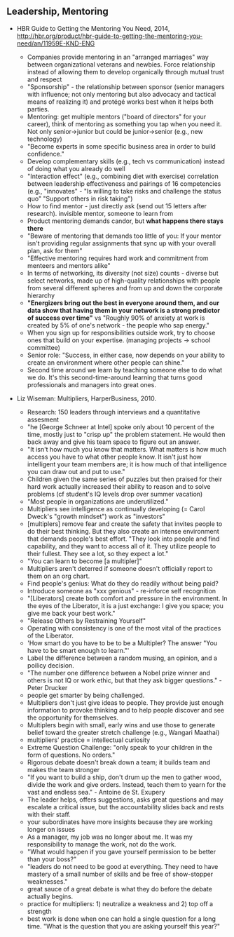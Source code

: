 Leadership, Mentoring
---------------------

* HBR Guide to Getting the Mentoring You Need, 2014, http://hbr.org/product/hbr-guide-to-getting-the-mentoring-you-need/an/11959E-KND-ENG
  - Companies provide mentoring in an "arranged marriages" way between organizational veterans and newbies. Force relationship instead of allowing them to develop organically through mutual trust and respect
  - "Sponsorship" - the relationship between sponsor (senior managers with influence; not only mentoring but also advocacy and tactical means of realizing it) and protégé works best when it helps both parties.
  - Mentoring: get multiple mentors ("board of directors" for your career), think of mentoring as something you tap when you need it. Not only senior->junior but could be junior->senior (e.g., new technology)
  - "Become experts in some specific business area in order to build confidence."
  - Develop complementary skills (e.g., tech vs communication) instead of doing what you already do well
  - "Interaction effect" (e.g., combining diet with exercise) correlation between leadership effectiveness and pairings of 16 competencies (e.g., "innovates" - "Is willing to take risks and challenge the status quo" "Support others in risk taking")
  - How to find mentor - just directly ask (send out 15 letters after research). invisible mentor, someone to learn from
  - Product mentoring demands candor, but **what happens there stays there**
  - "Beware of mentoring that demands too little of you: If your mentor isn't providing regular assignments that sync up with your overall plan, ask for them"
  - "Effective mentoring requires hard work and commitment from menteers and mentors alike"
  - In terms of networking, its diversity (not size) counts - diverse but select networks, made up of high-quality relationships with people from several different spheres and from up and down the corporate hierarchy
  - **"Energizers bring out the best in everyone around them, and our data show that having them in your network is a strong predictor of success over time"** vs "Roughly 90% of anxiety at work is created by 5% of one's network - the people who sap energy."
  - When you sign up for responsibilities outside work, try to choose ones that build on your expertise. (managing projects -> school committee)
  - Senior role: "Success, in either case, now depends on your ability to create an environment where other people can shine."
  - Second time around we learn by teaching someone else to do what we do. It's this second-time-around learning that turns good professionals and managers into great ones.


* Liz Wiseman: Multipliers, HarperBusiness, 2010.
  - Research: 150 leaders through interviews and a quantitative assesment
  - "he [George Schneer at Intel] spoke only about 10 percent of the time, mostly just to "crisp up" the problem statement. He would then back away and give his team space to figure out an answer.
  - "It isn't how much you know that matters. What matters is how much access you have to what other people know. It isn't just how intelligent your team members are; it is how much of that intelligence you can draw out and put to use."
  - Children given the same series of puzzles but then praised for their hard work actually increased their ability to reason and to solve problems (cf student's IQ levels drop over summer vacation)
  - "Most people in organizations are underutilized."
  - Multipliers see intelligence as continually developing (= Carol Dweck's "growth mindset") work as "investors"
  - [multiplers] remove fear and create the safety that invites people to do their best thinking. But they also create an intense environment that demands people's best effort. "They look into people and find capability, and they want to access all of it. They utilize people to their fullest. They see a lot, so they expect a lot."
  - "You can learn to become [a multipler]"
  - Multipliers aren't deterred if someone doesn't officially report to them on an org chart.
  - Find people's genius: What do they do readily without being paid?
  - Introduce someone as "xxx genious" - re-inforce self recognition
  - "[Liberators] create both comfort and pressure in the environment. In the eyes of the Liberator, it is a just exchange: I give you space; you give me back your best work."
  - "Release Others by Restraining Yourself"
  - Operating with consistency is one of the most vital of the practices of the Liberator.
  - 'How smart do you have to be to be a Multipler? The answer "You have to be smart enough to learn."'
  - Label the difference between a random musing, an opinion, and a poilicy decision.
  - "The number one difference between a Nobel prize winner and others is not IQ or work ethic, but that they ask bigger questions." - Peter Drucker
  - people get smarter by being challenged.
  - Multipliers don't just give ideas to people. They provide just enough information to provoke thinking and to help people discover and see the opportunity for themselves.
  - Multiplers begin with small, early wins and use those to generate belief toward the greater stretch challenge (e.g., Wangari Maathai)
  - multipliers' practice = intellectual curiosity
  - Extreme Question Challenge: "only speak to your children in the form of questions. No orders."
  - Rigorous debate doesn't break down a team; it builds team and makes the team stronger
  - "If you want to build a ship, don't drum up the men to gather wood, divide the work and give orders. Instead, teach them to yearn for the vast and endless sea." - Antoine de St. Exupery
  - The leader helps, offers suggestions, asks great questions and may escalate a critical issue, but the accountability slides back and rests with their staff.
  - your subordinates have more insights because they are working longer on issues
  - As a manager, my job was no longer about me. It was my responsibility to manage the work, not do the work.
  - "What would happen if you gave yourself permission to be better than your boss?"
  - "leaders do not need to be good at everything. They need to have mastery of a small number of skills and be free of show-stopper weaknesses."
  - great sauce of a great debate is what they do before the debate actually begins.
  - practice for multipliers: 1) neutralize a weakness and 2) top off a strength
  - best work is done when one can hold a single question for a long time. "What is the question that you are asking yourself this year?"

